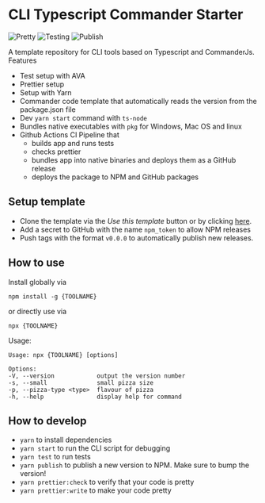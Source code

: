 # CLI Typescript Commander Starter

![Pretty](https://github.com/lukasbach/cli-ts-commander-starter/workflows/Pretty/badge.svg)
![Testing](https://github.com/lukasbach/cli-ts-commander-starter/workflows/Testing/badge.svg)
![Publish](https://github.com/lukasbach/cli-ts-commander-starter/workflows/Publish/badge.svg)

A template repository for CLI tools based on Typescript and CommanderJs. Features

- Test setup with AVA
- Prettier setup
- Setup with Yarn
- Commander code template that automatically reads the version from the package.json file
- Dev `yarn start` command with `ts-node`
- Bundles native executables with `pkg` for Windows, Mac OS and linux
- Github Actions CI Pipeline that
  - builds app and runs tests
  - checks prettier
  - bundles app into native binaries and deploys them as a GitHub release
  - deploys the package to NPM and GitHub packages

## Setup template

- Clone the template via the _Use this template_ button or by clicking
  [here](https://github.com/lukasbach/cli-ts-commander-starter/generate).
- Add a secret to GitHub with the name `npm_token` to allow NPM releases
- Push tags with the format `v0.0.0` to automatically publish new releases.

## How to use

Install globally via

    npm install -g {TOOLNAME}

or directly use via

    npx {TOOLNAME}

Usage:

    Usage: npx {TOOLNAME} [options]

    Options:
    -V, --version            output the version number
    -s, --small              small pizza size
    -p, --pizza-type <type>  flavour of pizza
    -h, --help               display help for command

## How to develop

- `yarn` to install dependencies
- `yarn start` to run the CLI script for debugging
- `yarn test` to run tests
- `yarn publish` to publish a new version to NPM. Make sure to bump the version!
- `yarn prettier:check` to verify that your code is pretty
- `yarn prettier:write` to make your code pretty
